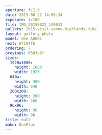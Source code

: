 ```yaml
---
aperture: f/2.0
date: 2015-08-22 14:06:34
exposure: 1/100
file: IMG_20150822_140631
gallery: 2015-visit-sanne-highlands-hike
layout: gallery-photo
model: One A0001
next: 0f184f6
ordering: 7
previous: 0383a6f
sizes:
  1920x1080:
    height: 1080
    width: 1920
  640w:
    height: 360
    width: 640
  200x200:
    height: 200
    width: 200
  96x96:
    height: 96
    width: 96
title: null
make: OnePlus
---
```

